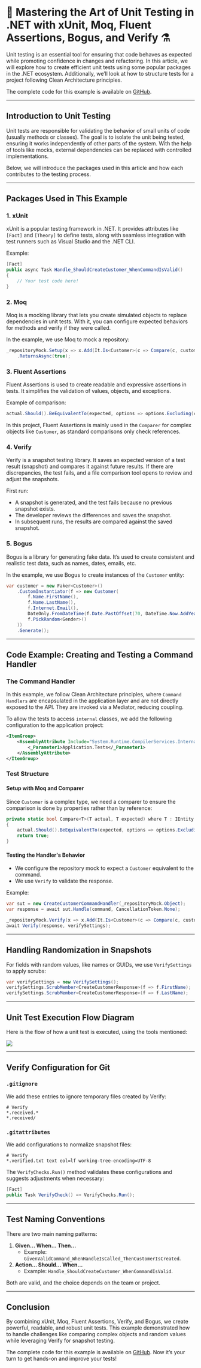 # 🧪 Mastering the Art of Unit Testing in .NET with xUnit, Moq, Fluent Assertions, Bogus, and Verify ⚗️

Unit testing is an essential tool for ensuring that code behaves as expected while promoting confidence in changes and refactoring. In this article, we will explore how to create efficient unit tests using some popular packages in the .NET ecosystem. Additionally, we’ll look at how to structure tests for a project following Clean Architecture principles.

The complete code for this example is available on [GitHub](https://github.com/rcarubbi/UnitTestsExample).

---

## Introduction to Unit Testing

Unit tests are responsible for validating the behavior of small units of code (usually methods or classes). The goal is to isolate the unit being tested, ensuring it works independently of other parts of the system. With the help of tools like mocks, external dependencies can be replaced with controlled implementations.

Below, we will introduce the packages used in this article and how each contributes to the testing process.

---

## Packages Used in This Example

### 1. xUnit
xUnit is a popular testing framework in .NET. It provides attributes like `[Fact]` and `[Theory]` to define tests, along with seamless integration with test runners such as Visual Studio and the .NET CLI.

Example:
```csharp
[Fact]
public async Task Handle_ShouldCreateCustomer_WhenCommandIsValid()
{
    // Your test code here!
}
```

### 2. Moq
Moq is a mocking library that lets you create simulated objects to replace dependencies in unit tests. With it, you can configure expected behaviors for methods and verify if they were called.

In the example, we use Moq to mock a repository:
```csharp
_repositoryMock.Setup(x => x.Add(It.Is<Customer>(c => Compare(c, customer)), CancellationToken.None))
    .ReturnsAsync(true);
```

### 3. Fluent Assertions
Fluent Assertions is used to create readable and expressive assertions in tests. It simplifies the validation of values, objects, and exceptions.

Example of comparison:
```csharp
actual.Should().BeEquivalentTo(expected, options => options.Excluding(c => c.Id));
```

In this project, Fluent Assertions is mainly used in the `Comparer` for complex objects like `Customer`, as standard comparisons only check references.

### 4. Verify
Verify is a snapshot testing library. It saves an expected version of a test result (snapshot) and compares it against future results. If there are discrepancies, the test fails, and a file comparison tool opens to review and adjust the snapshots.

First run:
- A snapshot is generated, and the test fails because no previous snapshot exists.
- The developer reviews the differences and saves the snapshot.
- In subsequent runs, the results are compared against the saved snapshot.

### 5. Bogus
Bogus is a library for generating fake data. It’s used to create consistent and realistic test data, such as names, dates, emails, etc.

In the example, we use Bogus to create instances of the `Customer` entity:
```csharp
var customer = new Faker<Customer>()
    .CustomInstantiator(f => new Customer(
        f.Name.FirstName(),
        f.Name.LastName(),
        f.Internet.Email(),
        DateOnly.FromDateTime(f.Date.PastOffset(70, DateTime.Now.AddYears(-18)).Date),
        f.PickRandom<Gender>()
    ))
    .Generate();
```

---

## Code Example: Creating and Testing a Command Handler

### The Command Handler
In this example, we follow Clean Architecture principles, where `Command Handlers` are encapsulated in the application layer and are not directly exposed to the API. They are invoked via a Mediator, reducing coupling.

To allow the tests to access `internal` classes, we add the following configuration to the application project:
```xml
<ItemGroup>
    <AssemblyAttribute Include="System.Runtime.CompilerServices.InternalsVisibleTo">
        <_Parameter1>Application.Tests</_Parameter1>
    </AssemblyAttribute>
</ItemGroup>
```

### Test Structure
#### Setup with Moq and Comparer
Since `Customer` is a complex type, we need a comparer to ensure the comparison is done by properties rather than by reference:
```csharp
private static bool Compare<T>(T actual, T expected) where T : IEntity
{
    actual.Should().BeEquivalentTo(expected, options => options.Excluding(c => c.Id));
    return true;
}
```

#### Testing the Handler's Behavior
- We configure the repository mock to expect a `Customer` equivalent to the command.
- We use `Verify` to validate the response.

Example:
```csharp
var sut = new CreateCustomerCommandHandler(_repositoryMock.Object);
var response = await sut.Handle(command, CancellationToken.None);

_repositoryMock.Verify(x => x.Add(It.Is<Customer>(c => Compare(c, customer)), CancellationToken.None), Times.Once);
await Verify(response, verifySettings);
```

---

## Handling Randomization in Snapshots

For fields with random values, like names or GUIDs, we use `VerifySettings` to apply scrubs:
```csharp
var verifySettings = new VerifySettings();
verifySettings.ScrubMember<CreateCustomerResponse>(f => f.FirstName);
verifySettings.ScrubMember<CreateCustomerResponse>(f => f.LastName);
```

---

## Unit Test Execution Flow Diagram

Here is the flow of how a unit test is executed, using the tools mentioned:

[![](https://mermaid.ink/img/pako:eNqFkk9vozAQxb-K5XMaQRYI-LBSd5PdU7VS0_ZQ6MHCE2IVbNZ_2qRJvnsH3KTRqtIiwfCefvM8NuxprQVQRtetfq033Dhyt6hMpQheK4e6vFcSTbAuaPtErq6-k2tjuGqg_KiMrMCR-z6AS_UijVYdKPd0CvsAx-bDb1BguANyo-tne8Dyt8SbjRoEWUAPSoCqJdj_JCy44wfyQzfeluOThRkG_8vWO24acDfgNlqUyy3UHlOCSYJ7brtEw66tBTySUBh54K0UwxC3YH3rLkYdgTDpSnZ9CwPrAbf6C4tyAZBa2TIY5NP5MuWnHlK25I93vXeY8wBGrndlKIxcixeuajy6AeRGWq3OOf8uOSYulbj4tKg-1w2ZJ4pOaAem41Lgb7IfiIq6DXRQUYavgpvnilbqiBz3Tq92qqbMGQ8TarRvNpSteWtR-X44q4XkjeHd2e25etS6O7WgpGxPt5Sl0ywr4uJbls_TYh7F2YTu0M2nySyK5nma5EmSRml6nNC3MSCaFrMsjnNEZ8msyOPjO39u9MA?type=png)](https://mermaid.live/edit#pako:eNqFkk9vozAQxb-K5XMaQRYI-LBSd5PdU7VS0_ZQ6MHCE2IVbNZ_2qRJvnsH3KTRqtIiwfCefvM8NuxprQVQRtetfq033Dhyt6hMpQheK4e6vFcSTbAuaPtErq6-k2tjuGqg_KiMrMCR-z6AS_UijVYdKPd0CvsAx-bDb1BguANyo-tne8Dyt8SbjRoEWUAPSoCqJdj_JCy44wfyQzfeluOThRkG_8vWO24acDfgNlqUyy3UHlOCSYJ7brtEw66tBTySUBh54K0UwxC3YH3rLkYdgTDpSnZ9CwPrAbf6C4tyAZBa2TIY5NP5MuWnHlK25I93vXeY8wBGrndlKIxcixeuajy6AeRGWq3OOf8uOSYulbj4tKg-1w2ZJ4pOaAem41Lgb7IfiIq6DXRQUYavgpvnilbqiBz3Tq92qqbMGQ8TarRvNpSteWtR-X44q4XkjeHd2e25etS6O7WgpGxPt5Sl0ywr4uJbls_TYh7F2YTu0M2nySyK5nma5EmSRml6nNC3MSCaFrMsjnNEZ8msyOPjO39u9MA)

---

## Verify Configuration for Git

### `.gitignore`
We add these entries to ignore temporary files created by Verify:
```gitignore
# Verify
*.received.*
*.received/
```

### `.gitattributes`
We add configurations to normalize snapshot files:
```gitattributes
# Verify
*.verified.txt text eol=lf working-tree-encoding=UTF-8
```

The `VerifyChecks.Run()` method validates these configurations and suggests adjustments when necessary:
```csharp
[Fact]
public Task VerifyCheck() => VerifyChecks.Run();
```

---

## Test Naming Conventions
There are two main naming patterns:

1. **Given... When... Then...**
   - Example: `GivenValidCommand_WhenHandleIsCalled_ThenCustomerIsCreated`.
2. **Action... Should... When...**
   - Example: `Handle_ShouldCreateCustomer_WhenCommandIsValid`.

Both are valid, and the choice depends on the team or project.

---

## Conclusion
By combining xUnit, Moq, Fluent Assertions, Verify, and Bogus, we create powerful, readable, and robust unit tests. This example demonstrated how to handle challenges like comparing complex objects and random values while leveraging Verify for snapshot testing.

The complete code for this example is available on [GitHub](https://github.com/rcarubbi/UnitTestsExample). Now it’s your turn to get hands-on and improve your tests!
